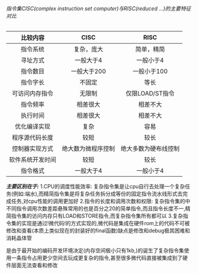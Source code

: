 ###### 指令集CISC(complex instruction set computer)与RISC(reduced ...)的主要特征对比
|     比较内容     |        CISC        |         RISC         |
|:----------------:|:------------------:|:--------------------:|
|     指令系统     |     复杂，庞大     |      简单，精简      |
|     寻址方式     |     一般大于4      |      一般小于4       |
|     指令数目     |    一般大于200     |     一般小于100      |
|     指令字长     |       不固定       |         等长         |
|  可访问内存指令  |       无限制       |   仅限LOAD/ST指令    |
|     指令频率     |      相差很大      |       相差不大       |
|     执行时间     |      相差很大      |       相差不大       |
|   优化编译实现   |        复杂        |         容易         |
|  程序源代码长度  |        较短        |         较长         |
|  控制器实现方式  | 绝大数为微程序控制 | 绝大多数为硬布线控制 |
| 软件系统开发时间 |        较短        |         较长         |
|     指令格式     |     一般大于4      |      一般小于4       |
***主要区别在于:***
1.CPU的调度性能效率:
复杂指令集是让cpu自行去处理一个复杂任务(例如:端水),而精简指令集是将复杂任务拆分成等份的固定指令流水线形式去完成任务,对cpu性能的调用更加好
2.指令的长度和调用次数和权限:
复杂指令集的中不同指令调用次数差距悬殊常用的也是百分之20的简单指令,而且指令长度不一,精简指令集的访问内存只有LOAD和STORE指令,而复杂指令集所有都可以
3.复杂指令集的实现是通过!微代码!的方式实现的,微代码是集成在硬件rom上的代码不可被修改和查看(本质上类似现在的封装好的final函数)缺点是修改和debug极其困难和消耗晶体管

是由于最开始的编码开发环境决定(内存空间极小只有1kb,)的诞生了复杂指令集使用一条指令占用更少空间去玩成更复杂的指令,甚至很多微代码直接被集成到了硬件层面无法查看和修改